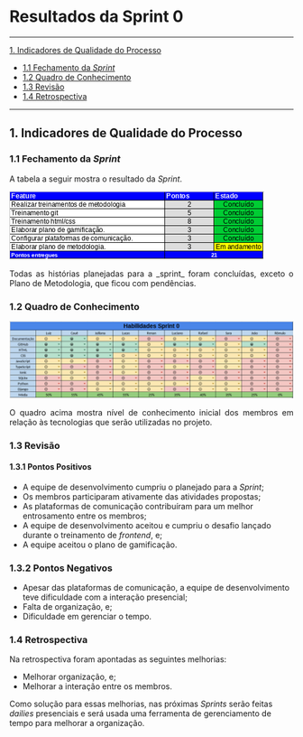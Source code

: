 # Resultados da Sprint 0  
------

[1. Indicadores de Qualidade do Processo](#1-indicadores-de-qualidade-do-processo)

* [1.1 Fechamento da _Sprint_](#11-fechamento-da-sprint)
* [1.2 Quadro de Conhecimento](#12-quadro-de-conhecimento)
* [1.3 Revisão](#13-revisao)
* [1.4 Retrospectiva](#14-retrospectiva)

------

## 1. Indicadores de Qualidade do Processo

### 1.1 Fechamento da _Sprint_

A tabela a seguir mostra o resultado da _Sprint_.

![](../images/results_sprint0.png)

<p align="justify"> Todas as histórias planejadas para a _sprint_ foram concluídas, exceto o Plano de Metodologia, que ficou com pendências.</p>

### 1.2 Quadro de Conhecimento

![](../images/knowledge_framework_sprint0.png)

<p align="justify">O quadro acima mostra nível de conhecimento inicial dos membros em relação às tecnologias que serão utilizadas no projeto.</p>

### 1.3 Revisão

#### 1.3.1 Pontos Positivos
* A equipe de desenvolvimento cumpriu o planejado para a _Sprint_;
* Os membros participaram ativamente das atividades propostas;
* As plataformas de comunicação contribuíram para um melhor entrosamento entre os membros;
* A equipe de desenvolvimento aceitou e cumpriu o desafio lançado durante o treinamento de _frontend_, e;
* A equipe aceitou o plano de gamificação.

### 1.3.2 Pontos Negativos
* Apesar das plataformas de comunicação, a equipe de desenvolvimento teve dificuldade com a interação presencial;
* Falta de organização, e;
* Dificuldade em gerenciar o tempo.

### 1.4 Retrospectiva
Na retrospectiva foram apontadas as seguintes melhorias:
* Melhorar organização, e;
* Melhorar a interação entre os membros.

Como solução para essas melhorias, nas próximas _Sprints_ serão feitas _dailies_ presenciais e será usada uma ferramenta de gerenciamento de tempo para melhorar a organização.
